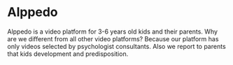 # Alppedo
Alppedo is a video platform for 3-6 years old kids and their parents.  Why are we different from all other video platforms? Because our platform has only videos selected by psychologist consultants. Also we report to parents that kids development and predisposition.
